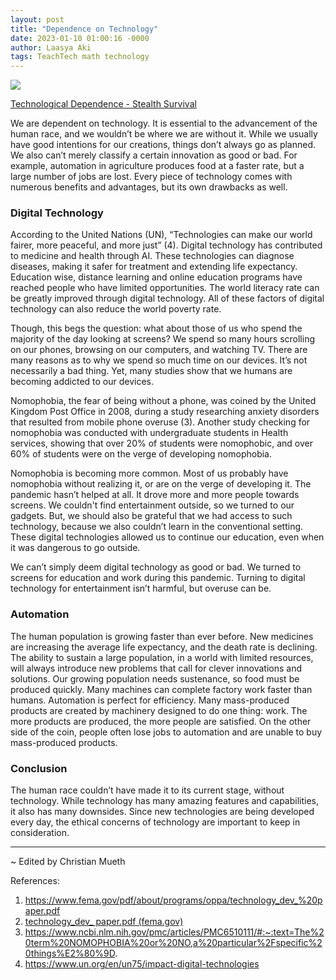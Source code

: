 ```yaml
---
layout: post
title: "Dependence on Technology"
date: 2023-01-10 01:00:16 -0000
author: Laasya Aki
tags: TeachTech math technology
---
```


![](https://img1.wsimg.com/isteam/ip/256c2eac-6fce-4fa6-8cc2-cb0858d3cc58/High%20Tech.JPG/:/rs=w:1280)

[Technological Dependence - Stealth Survival](http://stealthsurvival.blogspot.com/2011/12/prepping-and-self-reliance-limiting.html)

We are dependent on technology. It is essential to the advancement of the human race, and we wouldn’t be where we are without it. While we usually have good intentions for our creations, things don’t always go as planned. We also can’t merely classify a certain innovation as good or bad. For example, automation in agriculture produces food at a faster rate, but a large number of jobs are lost. Every piece of technology comes with numerous benefits and advantages, but its own drawbacks as well. 

### Digital Technology

According to the United Nations (UN), “Technologies can make our world fairer, more peaceful, and more just” (4). Digital technology has contributed to medicine and health through AI. These technologies can diagnose diseases, making it safer for treatment and extending life expectancy. Education wise, distance learning and online education programs have reached people who have limited opportunities. The world literacy rate can be greatly improved through digital technology. All of these factors of digital technology can also reduce the world poverty rate. 

Though, this begs the question: what about those of us who spend the majority of the day looking at screens? We spend so many hours scrolling on our phones, browsing on our computers, and watching TV. There are many reasons as to why we spend so much time on our devices. It’s not necessarily a bad thing. Yet, many studies show that we humans are becoming addicted to our devices.

Nomophobia, the fear of being without a phone, was coined by the United Kingdom Post Office in 2008, during a study researching anxiety disorders that resulted from mobile phone overuse (3). Another study checking for nomophobia was conducted with undergraduate students in Health services, showing that over 20% of students were nomophobic, and over 60% of students were on the verge of developing nomophobia. 

Nomophobia is becoming more common. Most of us probably have nomophobia without realizing it, or are on the verge of developing it. The pandemic hasn’t helped at all. It drove more and more people towards screens. We couldn't find entertainment outside, so we turned to our gadgets. But, we should also be grateful that we had access to such technology, because we also couldn’t learn in the conventional setting. These digital technologies allowed us to continue our education, even when it was dangerous to go outside. 

We can’t simply deem digital technology as good or bad. We turned to screens for education and work during this pandemic. Turning to digital technology for entertainment isn’t harmful, but overuse can be. 

### Automation

The human population is growing faster than ever before. New medicines are increasing the average life expectancy, and the death rate is declining. The ability to sustain a large population, in a world with limited resources, will always introduce new problems that call for clever innovations and solutions. Our growing population needs sustenance, so food must be produced quickly. Many machines can complete factory work faster than humans. Automation is perfect for efficiency. Many mass-produced products are created by machinery designed to do one thing: work. The more products are produced, the more people are satisfied.  On the other side of the coin, people often lose jobs to automation and are unable to buy mass-produced products. 



### Conclusion

The human race couldn’t have made it to its current stage, without technology. While technology has many amazing features and capabilities, it also has many downsides. Since new technologies are being developed every day, the ethical concerns of technology are important to keep in consideration.

---

~ Edited by Christian Mueth

References:

1. https://www.fema.gov/pdf/about/programs/oppa/technology_dev_%20paper.pdf
2. [technology_dev_ paper.pdf (fema.gov)](https://www.fema.gov/pdf/about/programs/oppa/technology_dev_%20paper.pdf)
3. https://www.ncbi.nlm.nih.gov/pmc/articles/PMC6510111/#:~:text=The%20term%20NOMOPHOBIA%20or%20NO,a%20particular%2Fspecific%20things%E2%80%9D.
4. https://www.un.org/en/un75/impact-digital-technologies
